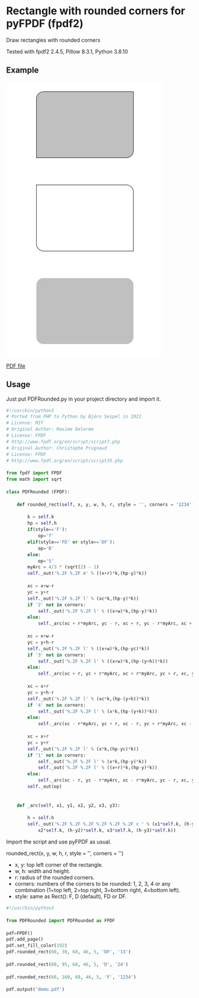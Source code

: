 # Rectangle with rounded corners for pyFPDF (fpdf2)
Draw rectangles with rounded corners

Tested with fpdf2 2.4.5, Pillow 8.3.1, Python 3.8.10

## Example
![Draw a rectangle with rounded corners in pyFPDF](https://raw.githubusercontent.com/digidigital/Extensions-and-Scripts-for-pyFPDF-fpdf2/main/roundedCorners/demo.jpg)

[PDF file](https://github.com/digidigital/Extensions-and-Scripts-for-pyFPDF-fpdf2/raw/main/roundedCorners/demo.pdf)

## Usage

Just put PDFRounded.py in your project directory and import it.

```python
#!/usr/bin/python3
# Ported from PHP to Python by Björn Seipel in 2021
# License: MIT
# Original Author: Maxime Delorme
# License: FPDF 
# http://www.fpdf.org/en/script/script7.php
# Original Author: Christophe Prugnaud
# License: FPDF 
# http://www.fpdf.org/en/script/script35.php

from fpdf import FPDF
from math import sqrt

class PDFRounded (FPDF):

    def rounded_rect(self, x, y, w, h, r, style = '', corners = '1234'):
    
        k = self.k
        hp = self.h
        if(style=='F'):
            op='f'
        elif(style=='FD' or style=='DF'):
            op='B'
        else:
            op='S'
        myArc = 4/3 * (sqrt(2) - 1)
        self._out('%.2F %.2F m' % ((x+r)*k,(hp-y)*k))

        xc = x+w-r
        yc = y+r
        self._out('%.2F %.2F l' % (xc*k,(hp-y)*k))
        if '2' not in corners:
            self._out('%.2F %.2F l' % ((x+w)*k,(hp-y)*k))
        else:
            self._arc(xc + r*myArc, yc - r, xc + r, yc - r*myArc, xc + r, yc)

        xc = x+w-r
        yc = y+h-r
        self._out('%.2F %.2F l' % ((x+w)*k,(hp-yc)*k))
        if '3' not in corners:
            self._out('%.2F %.2F l' % ((x+w)*k,(hp-(y+h))*k))
        else:
            self._arc(xc + r, yc + r*myArc, xc + r*myArc, yc + r, xc, yc + r)

        xc = x+r
        yc = y+h-r
        self._out('%.2F %.2F l' % (xc*k,(hp-(y+h))*k))
        if '4' not in corners:
            self._out('%.2F %.2F l' % (x*k,(hp-(y+h))*k))
        else:
            self._arc(xc - r*myArc, yc + r, xc - r, yc + r*myArc, xc - r, yc)

        xc = x+r 
        yc = y+r
        self._out('%.2F %.2F l' % (x*k,(hp-yc)*k))
        if '1' not in corners:
            self._out('%.2F %.2F l' % (x*k,(hp-y)*k))
            self._out('%.2F %.2F l' % ((x+r)*k,(hp-y)*k))
        else:
            self._arc(xc - r, yc - r*myArc, xc - r*myArc, yc - r, xc, yc - r)
        self._out(op)
    

    def _arc(self, x1, y1, x2, y2, x3, y3):
    
        h = self.h
        self._out('%.2F %.2F %.2F %.2F %.2F %.2F c ' % (x1*self.k, (h-y1)*self.k,
            x2*self.k, (h-y2)*self.k, x3*self.k, (h-y3)*self.k))
```

Import the script and use pyFPDF as usual.

rounded_rect(x, y, w, h, r, style = '', corners = '')
* x, y: top left corner of the rectangle.
* w, h: width and height.
* r: radius of the rounded corners.
* corners: numbers of the corners to be rounded: 1, 2, 3, 4 or any combination (1=top left, 2=top right, 3=bottom right, 4=bottom left).
* style: same as Rect(): F, D (default), FD or DF. 

```python
#!/usr/bin/python3

from PDFRounded import PDFRounded as FPDF

pdf=FPDF()
pdf.add_page()
pdf.set_fill_color(192)
pdf.rounded_rect(60, 30, 68, 46, 5, 'DF', '13')

pdf.rounded_rect(60, 95, 68, 46, 5, 'D', '24')

pdf.rounded_rect(60, 160, 68, 46, 5, 'F', '1234')

pdf.output('demo.pdf')
```

